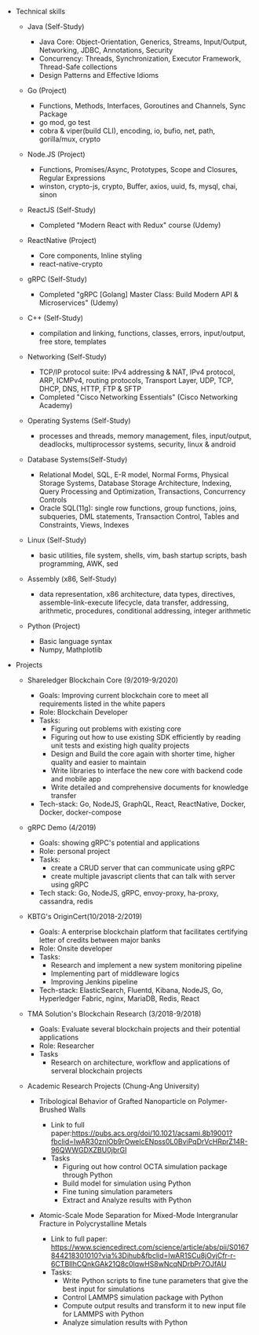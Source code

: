 - Technical skills
  - Java (Self-Study)
    - Java Core: Object-Orientation, Generics, Streams, Input/Output, Networking, JDBC, Annotations, Security
    - Concurrency: Threads, Synchronization, Executor Framework, Thread-Safe collections
    - Design Patterns and Effective Idioms

  - Go (Project)
    - Functions, Methods, Interfaces, Goroutines and Channels, Sync Package
    - go mod, go test
    - cobra & viper(build CLI), encoding, io, bufio, net, path, gorilla/mux, crypto

  - Node.JS (Project)
    - Functions, Promises/Async, Prototypes, Scope and Closures, Regular Expressions
    - winston, crypto-js, crypto, Buffer, axios, uuid, fs, mysql, chai, sinon

  - ReactJS (Self-Study)
    - Completed "Modern React with Redux" course (Udemy)

  - ReactNative (Project)
    - Core components, Inline styling
    - react-native-crypto

  - gRPC (Self-Study)
    - Completed "gRPC [Golang] Master Class: Build Modern API & Microservices" (Udemy)

  - C++ (Self-Study)
    - compilation and linking, functions, classes, errors, input/output, free store, templates

  - Networking (Self-Study)
    - TCP/IP protocol suite: IPv4 addressing & NAT, IPv4 protocol, ARP, ICMPv4, routing protocols, Transport Layer, UDP, TCP, DHCP, DNS, HTTP, FTP & SFTP
    - Completed "Cisco Networking Essentials" (Cisco Networking Academy)

  - Operating Systems (Self-Study)
    - processes and threads, memory management, files, input/output, deadlocks, multiprocessor systems, security, linux & android

  - Database Systems(Self-Study)
    - Relational Model, SQL, E-R model, Normal Forms, Physical Storage Systems, Database Storage Architecture, Indexing, Query Processing and Optimization, Transactions, Concurrency Controls
    - Oracle SQL(11g): single row functions, group functions, joins, subqueries, DML statements, Transaction Control, Tables and Constraints, Views, Indexes

  - Linux (Self-Study)
    - basic utilities, file system, shells, vim, bash startup scripts, bash programming, AWK, sed

  - Assembly (x86, Self-Study)
    - data representation, x86 architecture, data types, directives, assemble-link-execute lifecycle, data transfer, addressing, arithmetic, procedures, conditional addressing, integer arithmetic
  
  - Python (Project)
    - Basic language syntax
    - Numpy, Mathplotlib
  
- Projects
  - Shareledger Blockchain Core (9/2019-9/2020)
    - Goals: Improving current blockchain core to meet all requirements listed in the white papers
    - Role: Blockchain Developer
    - Tasks:
      - Figuring out problems with existing core
      - Figuring out how to use existing SDK efficiently by reading unit tests and existing high quality projects
      - Design and Build the core again with shorter time, higher quality and easier to maintain
      - Write libraries to interface the new core with backend code and mobile app
      - Write detailed and comprehensive documents for knowledge transfer
    - Tech-stack: Go, NodeJS, GraphQL, React, ReactNative, Docker, Docker, docker-compose

  - gRPC Demo (4/2019)
    - Goals: showing gRPC's potential and applications
    - Role: personal project
    - Tasks:
      - create a CRUD server that can communicate using gRPC
      - create multiple javascript clients that can talk with server using gRPC
    - Tech stack: Go, NodeJS, gRPC, envoy-proxy, ha-proxy, cassandra, redis

  - KBTG's OriginCert(10/2018-2/2019)
    - Goals: A enterprise blockchain platform that facilitates certifying letter of credits between major banks
    - Role: Onsite developer
    - Tasks:
      - Research and implement a new system monitoring pipeline
      - Implementing part of middleware logics
      - Improving Jenkins pipeline
    - Tech-stack: ElasticSearch, Fluentd, Kibana, NodeJS, Go, Hyperledger Fabric, nginx, MariaDB, Redis, React
  
  - TMA Solution's Blockchain Research (3/2018-9/2018)
    - Goals: Evaluate several blockchain projects and their potential applications
    - Role: Researcher
    - Tasks
      - Research on architecture, workflow and applications of serveral blockchain projects
  
  - Academic Research Projects (Chung-Ang University)
    - Tribological Behavior of Grafted Nanoparticle on Polymer-Brushed Walls
      - Link to full paper:https://pubs.acs.org/doi/10.1021/acsami.8b19001?fbclid=IwAR30znIOb9rOwelcENpss0L0BviPqDrVcHRprZ14R-96QWWGDXZBU0jbrGI
      - Tasks
        - Figuring out how control OCTA simulation package through Python
        - Build model for simulation using Python
        - Fine tuning simulation parameters
        - Extract and Analyze results with Python

    - Atomic-Scale Mode Separation for Mixed-Mode Intergranular Fracture in Polycrystalline Metals
      - Link to full paper: https://www.sciencedirect.com/science/article/abs/pii/S0167844218301010?via%3Dihub&fbclid=IwAR1SCu8jOvjCfr-r-6CTBIlhCQnkGAk21Q8c0lqwHS8wNcqNDrbPr7OJfAU
      - Tasks:
        - Write Python scripts to fine tune parameters that give the best input for simulations
        - Control LAMMPS simulation package with Python
        - Compute output results and transform it to new input file for LAMMPS with Python
        - Analyze simulation results with Python